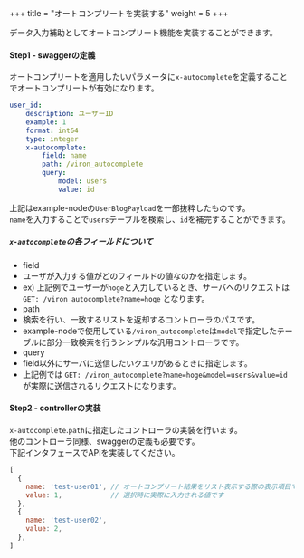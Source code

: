+++
title = "オートコンプリートを実装する"
weight = 5
+++

データ入力補助としてオートコンプリート機能を実装することができます。

#### Step1 - swaggerの定義

オートコンプリートを適用したいパラメータに`x-autocomplete`を定義することでオートコンプリートが有効になります。

```yaml
user_id:
    description: ユーザーID
    example: 1
    format: int64
    type: integer
    x-autocomplete:
        field: name
        path: /viron_autocomplete
        query:
            model: users
            value: id
```

上記はexample-nodeの`UserBlogPayload`を一部抜粋したものです。  
`name`を入力することで`users`テーブルを検索し、`id`を補完することができます。

##### `x-autocomplete`の各フィールドについて

- field
 - ユーザが入力する値がどのフィールドの値なのかを指定します。
 - ex) 上記例でユーザーが`hoge`と入力しているとき、サーバへのリクエストは `GET: /viron_autocomplete?name=hoge` となります。
- path
 - 検索を行い、一致するリストを返却するコントローラのパスです。
 - example-nodeで使用している`/viron_autocomplete`は`model`で指定したテーブルに部分一致検索を行うシンプルな汎用コントローラです。
- query
 - field以外にサーバに送信したいクエリがあるときに指定します。
 - 上記例では `GET: /viron_autocomplete?name=hoge&model=users&value=id` が実際に送信されるリクエストになります。

#### Step2 - controllerの実装

`x-autocomplete`.`path`に指定したコントローラの実装を行います。  
他のコントローラ同様、swaggerの定義も必要です。  
下記インタフェースでAPIを実装してください。

```javascript
[
  {
    name: 'test-user01', // オートコンプリート結果をリスト表示する際の表示項目です
    value: 1,            // 選択時に実際に入力される値です
  },
  {
    name: 'test-user02',
    value: 2,
  },
]
```